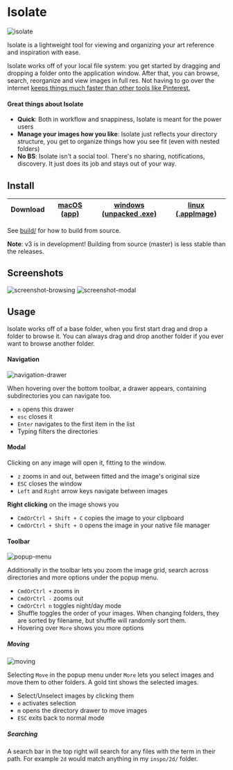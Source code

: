 # Isolate

![isolate](https://user-images.githubusercontent.com/2801344/44303858-96caca00-a300-11e8-8402-1b5834c03eb6.png)

Isolate is a lightweight tool for viewing and organizing your art reference and inspiration with ease.

Isolate works off of your local file system: you get started by dragging and dropping a folder onto the application window. After that, you can browse, search, reorganize and view images in full res. Not having to go over the internet [keeps things much faster than other tools like Pinterest.](https://twitter.com/seenaburns/status/950054230852694016)

#### Great things about Isolate

- **Quick**: Both in workflow and snappiness, Isolate is meant for the power users
- **Manage your images how you like**: Isolate just reflects your directory structure, you get to organize things how you see fit (even with nested folders)
- **No BS**: Isolate isn't a social tool. There's no sharing, notifications, discovery. It just does its job and stays out of your way.

## Install

Download | [macOS (app)](https://github.com/seenaburns/isolate/releases/download/v2.0.2/isolate-2.0.2.dmg) | [windows (unpacked .exe)](https://github.com/seenaburns/isolate/releases/download/v2.0.2/isolate.2.0.2.exe) | [linux (.appImage)](https://github.com/seenaburns/isolate/releases/download/v2.0.2/isolate-2.0.2-x86_64.AppImage)
-------- | --------------- | --------------------------- | ---------------------------

See [build/](build/) for how to build from source.

**Note**: v3 is in development! Building from source (master) is less stable than the releases.

## Screenshots

![screenshot-browsing](https://user-images.githubusercontent.com/2801344/44303857-95999d00-a300-11e8-9b26-c368e9644c4c.png)
![screenshot-modal](https://user-images.githubusercontent.com/2801344/44303856-94687000-a300-11e8-8537-fff128412224.png)

## Usage

Isolate works off of a base folder, when you first start drag and drop a folder to browse it. You can always drag and drop another folder if you ever want to browse another folder.

#### Navigation

![navigation-drawer](https://user-images.githubusercontent.com/2801344/44303469-87df1a00-a2f6-11e8-8909-d75da4b668b8.png)

When hovering over the bottom toolbar, a drawer appears, containing subdirectories you can navigate too.

- `n` opens this drawer
- `esc` closes it
- `Enter` navigates to the first item in the list
- Typing filters the directories

#### Modal

Clicking on any image will open it, fitting to the window.

- `z` zooms in and out, between fitted and the image's original size
- `ESC` closes the window
- `Left` and `Right` arrow keys navigate between images

**Right clicking** on the image shows you

- `CmdOrCtrl + Shift + C` copies the image to your clipboard
- `CmdOrCtrl + Shift + O` opens the image in your native file manager

#### Toolbar

![popup-menu](https://user-images.githubusercontent.com/2801344/44303740-9a108680-a2fd-11e8-9912-75f247a1f8fc.jpg)

Additionally in the toolbar lets you zoom the image grid, search across directories and more options under the popup menu.

- `CmdOrCtrl +` zooms in
- `CmdOrCtrl -` zooms out
- `CmdOrCtrl n` toggles night/day mode
- Shuffle toggles the order of your images. When changing folders, they are sorted by filename, but shuffle will randomly sort them.
- Hovering over `More` shows you more options

##### Moving

![moving](https://user-images.githubusercontent.com/2801344/44303800-063fba00-a2ff-11e8-86fe-e0ed84e5bfb6.jpg)

Selecting `Move` in the popup menu under `More` lets you select images and move them to other folders. A gold tint shows the selected images.

- Select/Unselect images by clicking them
- `e` activates selection
- `m` opens the directory drawer to move images
- `ESC` exits back to normal mode

##### Searching

A search bar in the top right will search for any files with the term in their path. For example `2d` would match anything in my `inspo/2d/` folder.

